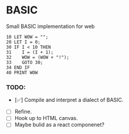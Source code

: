 # BASIC
Small BASIC implementation for web 

```basic
10 LET WOW = "";
20 LET I = 0;
30 IF I < 10 THEN
31    I = (I + 1);
32    WOW = (WOW + "!");
33    GOTO 30;
34 END IF
40 PRINT WOW

```

### TODO:
 - [✅] Compile and interpret a dialect of BASIC.
 - [ ] Refine.
 - [ ] Hook up to HTML canvas.
 - [ ] Maybe bulid as a react componenet?
